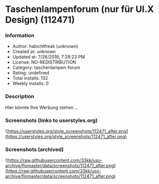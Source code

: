 # Taschenlampenforum (nur für UI.X Design) (112471)

### Information
- Author: habichtfreak (unknown)
- Created at: unknown
- Updated at: 7/26/2018, 7:28:23 PM
- License: NO-REDISTRIBUTION
- Category: taschenlampen-forum
- Rating: undefined
- Total installs: 132
- Weekly installs: 0


### Description
Hier könnte Ihre Werbung stehen ...


### Screenshots (links to userstyles.org)
![https://userstyles.org/style_screenshots/112471_after.png](https://userstyles.org/style_screenshots/112471_after.png)


### Screenshots (archived)
![https://raw.githubusercontent.com/33kk/uso-archive/flomaster/data/screenshots/112471_after.png](https://raw.githubusercontent.com/33kk/uso-archive/flomaster/data/screenshots/112471_after.png)
